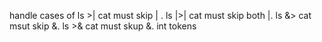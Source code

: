 handle cases of 
ls >| cat must skip | .
ls |>| cat must skip both |.
ls &> cat msut skip &.
ls >& cat must skup &.
int tokens
